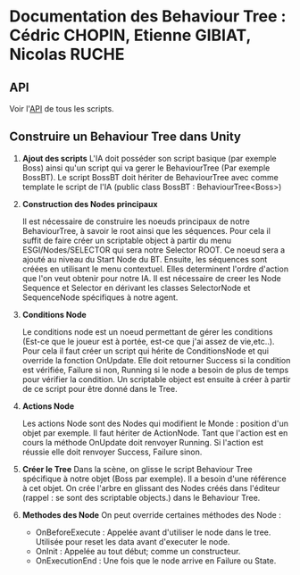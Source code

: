 # Documentation des Behaviour Tree : Cédric CHOPIN, Etienne GIBIAT, Nicolas RUCHE
## API
Voir l'[API](api/toc.html) de tous les scripts.

## Construire un Behaviour Tree dans Unity

1. **Ajout des scripts**
   L'IA doit posséder son script basique (par exemple Boss) ainsi qu'un script qui va gerer le BehaviourTree (Par exemple BossBT). 
   Le script BossBT doit hériter de BehaviourTree avec comme template le script de l'IA (public class BossBT : BehaviourTree<span><Boss</span>>)

2. **Construction des Nodes principaux**
   
   Il est nécessaire de construire les noeuds principaux de notre BehaviourTree, à savoir le root ainsi que les séquences.
   Pour cela il suffit de faire créer un scriptable object à partir du menu ESGI/Nodes/SELECTOR qui sera notre Selector ROOT.
   Ce noeud sera a ajouté au niveau du Start Node du BT.
   Ensuite, les séquences sont créées en utilisant le menu contextuel. Elles determinent l'ordre d'action que l'on veut obtenir pour notre IA.
   Il est nécessaire de creer les Node Sequence et Selector en dérivant les classes SelectorNode et SequenceNode spécifiques à notre agent.
   
3. **Conditions Node**

   Le conditions node est un noeud permettant de gérer les conditions (Est-ce que le joueur est à portée, est-ce que j'ai assez de vie,etc..). Pour cela il faut créer un script qui hérite de ConditionsNode et qui override la fonction OnUpdate. Elle doit retourner Success si la condition est vérifiée, Failure si non, Running si le node a besoin de plus de temps pour vérifier la condition. Un scriptable object est ensuite à créer à partir de ce script pour être donné dans le Tree.
4. **Actions Node**

    Les actions Node sont des Nodes qui modifient le Monde : position d'un objet par exemple. Il faut hériter de ActionNode. Tant que l'action est en cours la méthode OnUpdate doit renvoyer Running. Si l'action est réussie elle doit renvoyer Success, Failure sinon.
5. **Créer le Tree**
    Dans la scène, on glisse le script Behaviour Tree spécifique à notre objet (Boss par exemple). Il a besoin d'une référence à cet objet. On crée l'arbre en glissant des Nodes créés dans l'éditeur (rappel : se sont des scriptable objects.) dans le Behaviour Tree.
6. **Methodes des Node**
    On peut override certaines méthodes des Node : 

    - OnBeforeExecute : Appelée avant d'utiliser le node dans le tree. Utilisée pour reset les data avant d'executer le node.
    - OnInit : Appelée au tout début; comme un constructeur.
    - OnExecutionEnd : Une fois que le node arrive en Failure ou State.